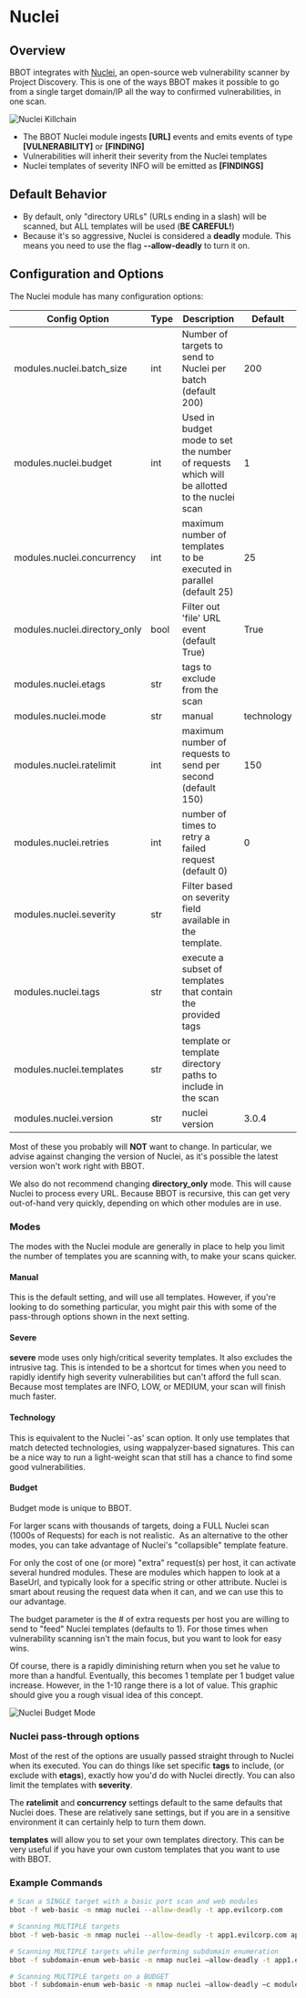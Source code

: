 # Nuclei

## Overview

BBOT integrates with [Nuclei](https://github.com/projectdiscovery/nuclei), an open-source web vulnerability scanner by Project Discovery. This is one of the ways BBOT makes it possible to go from a single target domain/IP all the way to confirmed vulnerabilities, in one scan. 

![Nuclei Killchain](https://github.com/blacklanternsecurity/bbot/assets/24899338/7174c4ba-4a6e-4596-bb89-5a0c5f5abe74)


* The BBOT Nuclei module ingests **[URL]** events and emits events of type **[VULNERABILITY]** or **[FINDING]**
* Vulnerabilities will inherit their severity from the Nuclei templates​
* Nuclei templates of severity INFO will be emitted as **[FINDINGS]**

## Default Behavior

* By default, only "directory URLs" (URLs ending in a slash) will be scanned, but ALL templates will be used (**BE CAREFUL!**)
* Because it's so aggressive, Nuclei is considered a **deadly** module. This means you need to use the flag **--allow-deadly** to turn it on.

## Configuration and Options

The Nuclei module has many configuration options:

<!-- BBOT MODULE OPTIONS NUCLEI -->
| Config Option                 | Type   | Description                                                                                                                                                                                                                                                                                                     | Default   |
|-------------------------------|--------|-----------------------------------------------------------------------------------------------------------------------------------------------------------------------------------------------------------------------------------------------------------------------------------------------------------------|-----------|
| modules.nuclei.batch_size     | int    | Number of targets to send to Nuclei per batch (default 200)                                                                                                                                                                                                                                                     | 200       |
| modules.nuclei.budget         | int    | Used in budget mode to set the number of requests which will be allotted to the nuclei scan                                                                                                                                                                                                                     | 1         |
| modules.nuclei.concurrency    | int    | maximum number of templates to be executed in parallel (default 25)                                                                                                                                                                                                                                             | 25        |
| modules.nuclei.directory_only | bool   | Filter out 'file' URL event (default True)                                                                                                                                                                                                                                                                      | True      |
| modules.nuclei.etags          | str    | tags to exclude from the scan                                                                                                                                                                                                                                                                                   |           |
| modules.nuclei.mode           | str    | manual | technology | severe | budget. Technology: Only activate based on technology events that match nuclei tags (nuclei -as mode). Manual (DEFAULT): Fully manual settings. Severe: Only critical and high severity templates without intrusive. Budget: Limit Nuclei to a specified number of HTTP requests | manual    |
| modules.nuclei.ratelimit      | int    | maximum number of requests to send per second (default 150)                                                                                                                                                                                                                                                     | 150       |
| modules.nuclei.retries        | int    | number of times to retry a failed request (default 0)                                                                                                                                                                                                                                                           | 0         |
| modules.nuclei.severity       | str    | Filter based on severity field available in the template.                                                                                                                                                                                                                                                       |           |
| modules.nuclei.tags           | str    | execute a subset of templates that contain the provided tags                                                                                                                                                                                                                                                    |           |
| modules.nuclei.templates      | str    | template or template directory paths to include in the scan                                                                                                                                                                                                                                                     |           |
| modules.nuclei.version        | str    | nuclei version                                                                                                                                                                                                                                                                                                  | 3.0.4     |
<!-- END BBOT MODULE OPTIONS NUCLEI -->

Most of these you probably will **NOT** want to change. In particular, we advise against changing the version of Nuclei, as it's possible the latest version won't work right with BBOT.

We also do not recommend changing **directory_only** mode. This will cause Nuclei to process every URL. Because BBOT is recursive, this can get very out-of-hand very quickly, depending on which other modules are in use.

### Modes ###

The modes with the Nuclei module are generally in place to help you limit the number of templates you are scanning with, to make your scans quicker. 

#### Manual

This is the default setting, and will use all templates. However, if you're looking to do something particular, you might pair this with some of the pass-through options shown in the next setting.

#### Severe

**severe** mode uses only high/critical severity templates. It also excludes the intrusive tag. This is intended to be a shortcut for times when you need to rapidly identify high severity vulnerabilities but can't afford the full scan. Because most templates are INFO, LOW, or MEDIUM, your scan will finish much faster.

#### Technology

This is equivalent to the Nuclei '-as' scan option. It only use templates that match detected technologies, using wappalyzer-based signatures. This can be a nice way to run a light-weight scan that still has a chance to find some good vulnerabilities.

#### Budget

Budget mode is unique to BBOT. ​

For larger scans with thousands of targets, doing a FULL Nuclei scan (1000s of Requests) for each is not realistic. ​
As an alternative to the other modes, you can take advantage of Nuclei's "collapsible" template feature. ​

For only the cost of one (or more) "extra" request(s) per host, it can activate several hundred modules. These are modules which happen to look at a BaseUrl, and typically look for a specific string or other attribute. Nuclei is smart about reusing the request data when it can, and we can use this to our advantage. 

The budget parameter is the # of extra requests per host you are willing to send to "feed" Nuclei templates​ (defaults to 1).
For those times when vulnerability scanning isn't the main focus, but you want to look for easy wins.​

Of course, there is a rapidly diminishing return when you set he value to more than a handful. Eventually, this becomes 1 template per 1 budget value increase. However, in the 1-10 range there is a lot of value. This graphic should give you a rough visual idea of this concept.

![Nuclei Budget Mode](https://github.com/blacklanternsecurity/bbot/assets/24899338/08a3429c-5a73-437b-84de-27c07d85a529)


### Nuclei pass-through options

Most of the rest of the options are usually passed straight through to Nuclei when its executed. You can do things like set specific **tags** to include, (or exclude with **etags**), exactly how you'd do with Nuclei directly. You can also limit the templates with **severity**.

The **ratelimit** and **concurrency** settings default to the same defaults that Nuclei does. These are relatively sane settings, but if you are in a sensitive environment it can certainly help to turn them down.

**templates** will allow you to set your own templates directory. This can be very useful if you have your own custom templates that you want to use with BBOT.

### Example Commands

```bash
# Scan a SINGLE target with a basic port scan and web modules
bbot -f web-basic -m nmap nuclei --allow-deadly -t app.evilcorp.com​
```

```bash
# Scanning MULTIPLE targets
bbot -f web-basic -m nmap nuclei --allow-deadly -t app1.evilcorp.com app2.evilcorp.com app3.evilcorp.com​
```

```bash
# Scanning MULTIPLE targets while performing subdomain enumeration
bbot -f subdomain-enum web-basic -m nmap nuclei –allow-deadly -t app1.evilcorp.com app2.evilcorp.com app3.evilcorp.com​
```

```bash
# Scanning MULTIPLE targets on a BUDGET​
bbot -f subdomain-enum web-basic -m nmap nuclei –allow-deadly –c modules.nuclei.mode=Budget -t app1.evilcorp.com app2.evilcorp.com app3.evilcorp.com​
```
